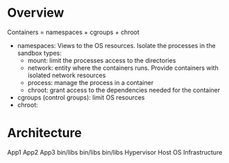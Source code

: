 # Overview
Containers = namespaces + cgroups + chroot

- namespaces: Views to the OS resources. Isolate the processes in the sandbox
    types:
    - mount: limit the processes access to the directories
    - network: entity where the containers runs. Provide containers with isolated network resources
    - process: manage the process in a container
    - chroot: grant access to the dependencies needed for the container
- cgroups (control groups): limit OS resources
- chroot: 

# Architecture
App1        App2        App3
bin/libs    bin/libs    bin/libs
        Hypervisor
        Host OS
        Infrastructure